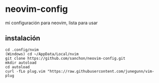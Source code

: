 neovim-config
=============

mi configuración para neovim, lista para usar



instalación
-----------

    cd .config/nvim
    (Windows) cd ~/AppData/Local/nvim
    git clone https://github.com/sanchon/neovim-config.git
    mkdir autoload
    cd autoload
    curl -fLo plug.vim "https://raw.githubusercontent.com/junegunn/vim-plug
    

